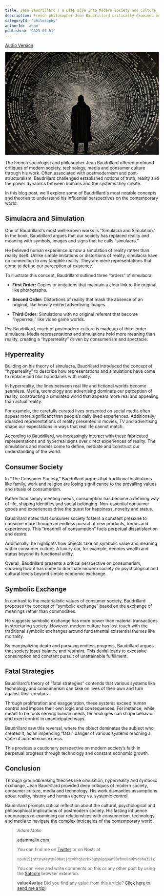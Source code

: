 ```yaml
---
title: Jean Baudrillard | A Deep Dive into Modern Society and Culture
description: French philosopher Jean Baudrillard critically examined modern society and culture. He challenged notions of reality, consumerism, media, technology and their implications. Explore Baudrillard's groundbreaking concepts like simulation, hyperreality and symbolic exchange in my latest blog post.
categoryId: 'philosophy'
authorId: 'adam'
published: '2023-07-01'
---
```


[Audio Version](https://soundcloud.com/user-653341896/jean-baudrillard)

![](https://raw.githubusercontent.com/KeepCreatingOnline/adams-blog/main/audio/jean-baudrillard/jean-baudrillard.png)

The French sociologist and philosopher Jean Baudrillard offered profound critiques of modern society, technology, media and consumer culture through his work. Often associated with postmodernism and post-structuralism, Baudrillard challenged established notions of truth, reality and the power dynamics between humans and the systems they create.

In this blog post, we'll explore some of Baudrillard's most notable concepts and theories to understand his influential perspectives on the contemporary world.

## Simulacra and Simulation

One of Baudrillard's most well-known works is "Simulacra and Simulation." In the book, Baudrillard argues that our society has replaced reality and meaning with symbols, images and signs that he calls “simulacra.” 

He believed human experience is now a simulation of reality rather than reality itself. Unlike simple imitations or distortions of reality, simulacra have no connection to any tangible reality. They are mere representations that come to define our perception of existence.

To illustrate this concept, Baudrillard outlined three “orders” of simulacra:

- **First Order:** Copies or imitations that maintain a clear link to the original, like photographs.

- **Second Order:** Distortions of reality that mask the absence of an original, like heavily edited advertising images. 

- **Third Order:** Simulations with no original referent that become “hyperreal,” like video game worlds. 

Per Baudrillard, much of postmodern culture is made up of third-order simulacra. Media representations and simulations hold more meaning than reality, creating a “hyperreality” driven by consumerism and spectacle.

## Hyperreality

Building on his theory of simulacra, Baudrillard introduced the concept of “hyperreality” to describe how representations and simulations have come to replace and blur boundaries with reality. 

In hyperreality, the lines between real life and fictional worlds become seamless. Media, technology and advertising dominate our perception of reality, constructing a simulated world that appears more real and appealing than actual reality.

For example, the carefully curated lives presented on social media often appear more significant than people’s daily lived experiences. Additionally, idealized representations of reality presented in movies, TV and advertising shape our expectations in ways that real life cannot match.

According to Baudrillard, we increasingly interact with these fabricated representations and hyperreal signs over direct experiences of reality. The simulations and models come to define, mediate and construct our understanding of the world.

## Consumer Society

In “The Consumer Society,” Baudrillard argues that traditional institutions like family, work and religion are losing significance to the prevailing values and rituals of consumerism. 

Rather than simply meeting needs, consumption has become a defining way of life, shaping identities and social belonging. Non-essential consumer goods and experiences drive the quest for happiness, novelty and status.

Baudrillard notes that consumer society fosters a constant pressure to consume more through an endless pursuit of new products, trends and experiences. This “treadmill of consumption” fuels perpetual dissatisfaction and desire.

Additionally, he highlights how objects take on symbolic value and meaning within consumer culture. A luxury car, for example, denotes wealth and status beyond its functional utility. 

Overall, Baudrillard presents a critical perspective on consumerism, showing how it has come to dominate modern society on psychological and cultural levels beyond simple economic exchange.

## Symbolic Exchange

In contrast to the materialistic values of consumer society, Baudrillard proposes the concept of “symbolic exchange” based on the exchange of meanings rather than commodities. 

He suggests symbolic exchange has more power than material transactions in structuring society. However, modern culture has lost touch with the traditional symbolic exchanges around fundamental existential themes like mortality.

By marginalizing death and pursuing endless progress, Baudrillard argues that society loses balance and restraint. This denial leads to excessive consumption and constant pursuit of unattainable fulfillment.

## Fatal Strategies

Baudrillard’s theory of “fatal strategies” contends that various systems like technology and consumerism can take on lives of their own and turn against their creators. 

Through proliferation and exaggeration, these systems exceed human control and impose their own logic and consequences. For instance, while meant to be tools serving human needs, technologies can shape behavior and exert control in unanticipated ways.

Baudrillard saw this reversal, where the object dominates the subject who created it, as an impending “fatal” danger of various systems reaching a state of autonomous excess. 

This provides a cautionary perspective on modern society’s faith in perpetual progress through technology and constant economic growth.

## Conclusion

Through groundbreaking theories like simulation, hyperreality and symbolic exchange, Jean Baudrillard provided deep critiques of modern society, consumer culture, media and technology. His work dismantles assumptions about reality, history and human agency vs. systemic control. 

Baudrillard prompts critical reflection about the cultural, psychological and philosophical implications of postmodern society. His lasting influence encourages re-examining our relationships with consumerism, technology and media to navigate the complex intricacies of the contemporary world.

> *Adam Malin*
> 
> [adammalin.com](https://adammalin.com)
> 
> You can find me on [Twitter](https://twitter.com/thePR0M3TH3AN) or on Nostr at
> 
> `npub15jnttpymeytm80hatjqcvhhqhzrhx6gxp8pq0wn93rhnu8s9h9dsha32lx`
>
> You can view and write comments on this or any other post by using the [Satcom](https://github.com/jinglescode/web-content-conversation) browser extention.
>
> **value4value**
> Did you find any value from this article? [Click here to send me a tip!](https://adammalin.com/tip)
